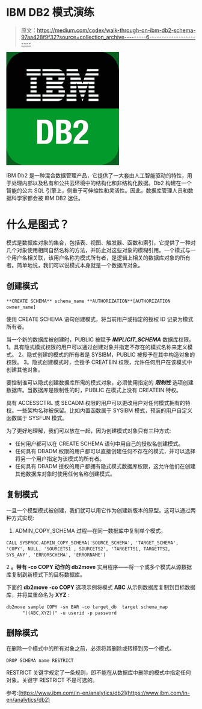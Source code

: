 # IBM DB2 模式演练

> 原文：<https://medium.com/codex/walk-through-on-ibm-db2-schema-97aa428f9f32?source=collection_archive---------6----------------------->

![](img/4c16cb7f4629c24b190b3ef770417177.png)

IBM Db2 是一种混合数据管理产品，它提供了一大套由人工智能驱动的特性，用于处理内部以及私有和公共云环境中的结构化和非结构化数据。Db2 构建在一个智能的公共 SQL 引擎上，侧重于可伸缩性和灵活性。因此，数据库管理人员和数据科学家都会被 IBM DB2 迷住。

# 什么是图式？

模式是数据库对象的集合，包括表、视图、触发器、函数和索引，它提供了一种对几个对象使用相同自然名称的方法，并防止对这些对象的模糊引用。一个模式与一个用户名相关联，该用户名称为模式所有者，是逻辑上相关的数据库对象的所有者。简单地说，我们可以说模式本身就是一个数据库对象。

## **创建模式**

```
**CREATE SCHEMA** schema_name **AUTHORIZATION**[AUTHORIZATION owner_name]
```

使用 CREATE SCHEMA 语句创建模式，将当前用户或指定的授权 ID 记录为模式所有者。

当一个新的数据库被创建时，PUBLIC 被赋予 ***IMPLICIT_SCHEMA*** 数据库权限。
1。具有隐式模式权限的用户可以通过创建对象并指定不存在的模式名称来定义模式。
2。隐式创建的模式的所有者是 SYSIBM，PUBLIC 被授予在其中构造对象的权限。
3。隐式创建模式时，会授予 CREATEIN 权限，允许任何用户在该模式中创建其他对象。

要控制谁可以隐式创建数据库所需的模式对象，必须使用指定的 ***限制性*** 选项创建数据库。当数据库是限制性的时，PUBLIC 在模式上没有 CREATEIN 特权。

具有 ACCESSCTRL 或 SECADM 权限的用户可以更改用户对任何模式拥有的特权。一些架构名称被保留。比如内置函数属于 SYSIBM 模式，预装的用户自定义函数属于 SYSFUN 模式。

为了更好地理解，我们可以放在一起，因为创建模式对象只有三种方式:

*   任何用户都可以在 CREATE SCHEMA 语句中用自己的授权名创建模式。
*   任何具有 DBADM 权限的用户都可以直接创建任何不存在的模式，并可以选择将另一个用户指定为该模式的所有者。
*   任何具有 DBADM 授权的用户都拥有隐式模式数据库权限，这允许他们在创建其他数据库对象时使用任何名称创建模式。

## **复制模式**

一旦一个模型模式被创建，我们就可以用它作为创建新版本的原型。这可以通过两种方式实现:

1.  ADMIN_COPY_SCHEMA 过程—在同一数据库中复制单个模式。

```
CALL SYSPROC.ADMIN_COPY_SCHEMA('SOURCE_SCHEMA', 'TARGET_SCHEMA',     'COPY', NULL, 'SOURCETS1 , SOURCETS2', 'TARGETTS1, TARGETTS2, SYS_ANY', 'ERRORSCHEMA', 'ERRORNAME')
```

2 **。带有 **-co COPY** 动作的 db2move** 实用程序——将一个或多个模式从源数据库复制到新模式下的目标数据库。

下面的 **db2move** **-co COPY** 选项示例将模式 **ABC** 从示例数据库复制到目标数据库，并将其重命名为 **XYZ** :

```
db2move sample COPY -sn BAR -co target_db  target schema_map 
      "((ABC,XYZ))" -u userid -p password
```

## 删除模式

在删除一个模式中的所有对象之前，必须将其删除或转移到另一个模式。

```
DROP SCHEMA name RESTRICT
```

RESTRICT 关键字规定了一条规则，即不能在从数据库中删除的模式中指定任何对象。关键字 RESTRICT 不是可选的。

参考:[https://www.ibm.com/in-en/analytics/db2](https://www.ibm.com/in-en/analytics/db2)